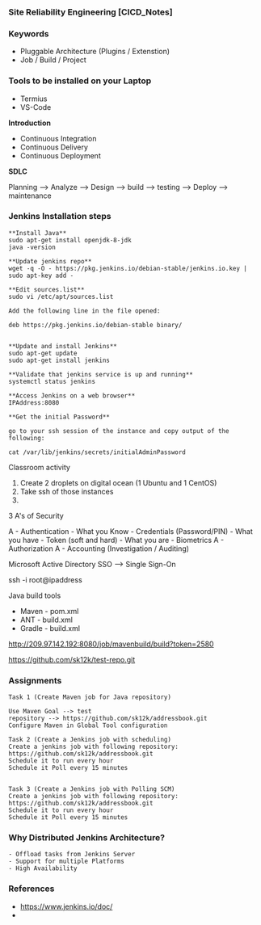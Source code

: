 ### ##########################
### Site Reliability Engineering [CICD_Notes]
### ##########################

### Keywords
- Pluggable Architecture (Plugins / Extenstion)
- Job / Build / Project


### Tools to be installed on your Laptop
- Termius
- VS-Code


**Introduction**

- Continuous Integration
- Continuous Delivery
- Continuous Deployment



**SDLC**

Planning --> Analyze --> Design --> build  --> testing --> Deploy --> maintenance


### Jenkins Installation steps

````
**Install Java**
sudo apt-get install openjdk-8-jdk
java -version

**Update jenkins repo**
wget -q -O - https://pkg.jenkins.io/debian-stable/jenkins.io.key | sudo apt-key add -

**Edit sources.list**
sudo vi /etc/apt/sources.list

Add the following line in the file opened:

deb https://pkg.jenkins.io/debian-stable binary/


**Update and install Jenkins**  
sudo apt-get update
sudo apt-get install jenkins

**Validate that jenkins service is up and running**
systemctl status jenkins

**Access Jenkins on a web browser**
IPAddress:8080

**Get the initial Password**

go to your ssh session of the instance and copy output of the following:

cat /var/lib/jenkins/secrets/initialAdminPassword

````


Classroom activity

1. Create 2 droplets on digital ocean (1 Ubuntu and 1 CentOS)
2. Take ssh of those instances
3. 


3 A's of Security

A - Authentication
       - What you Know - Credentials (Password/PIN)
       - What you have - Token (soft and hard) 
       - What you are  - Biometrics
A - Authorization
A - Accounting (Investigation / Auditing)

Microsoft Active Directory
SSO --> Single Sign-On

ssh -i <path> root@ipaddress

Java build tools
- Maven       - pom.xml
- ANT         - build.xml
- Gradle      - build.xml


http://209.97.142.192:8080/job/mavenbuild/build?token=2580





https://github.com/sk12k/test-repo.git


### Assignments

````
Task 1 (Create Maven job for Java repository)

Use Maven Goal --> test
repository --> https://github.com/sk12k/addressbook.git
Configure Maven in Global Tool configuration

Task 2 (Create a Jenkins job with scheduling)
Create a jenkins job with following repository: https://github.com/sk12k/addressbook.git
Schedule it to run every hour
Schedule it Poll every 15 minutes


Task 3 (Create a Jenkins job with Polling SCM)
Create a jenkins job with following repository: https://github.com/sk12k/addressbook.git
Schedule it to run every hour
Schedule it Poll every 15 minutes

````

### Why Distributed Jenkins Architecture?
````
- Offload tasks from Jenkins Server
- Support for multiple Platforms
- High Availability

````
### References

- https://www.jenkins.io/doc/
- 
